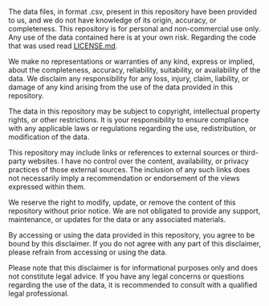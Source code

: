 The data files, in format .csv, present in this repository have been provided to us, and we do not have knowledge of its origin, 
accuracy, or completeness. This repository is for personal and non-commercial use only. 
Any use of the data contained here is at your own risk. 
Regarding the code that was used read [LICENSE.md](https://github.com/vhpei/Projeto_2/blob/main/LICENSE.md).

We make no representations or warranties of any kind, express or implied, about the completeness, 
accuracy, reliability, suitability, or availability of the data. We disclaim any responsibility for any loss, 
injury, claim, liability, or damage of any kind arising from the use of the data provided in this repository.

The data in this repository may be subject to copyright, intellectual property rights, or other restrictions. 
It is your responsibility to ensure compliance with any applicable laws or regulations regarding the use, 
redistribution, or modification of the data.

This repository may include links or references to external sources or third-party websites. 
I have no control over the content, availability, or privacy practices of those external sources.
The inclusion of any such links does not necessarily imply a recommendation or endorsement of the views expressed within them.

We reserve the right to modify, update, or remove the content of this repository without prior notice. 
We are not obligated to provide any support, maintenance, or updates for the data or any associated materials.

By accessing or using the data provided in this repository, you agree to be bound by this disclaimer. 
If you do not agree with any part of this disclaimer, please refrain from accessing or using the data.

Please note that this disclaimer is for informational purposes only and does not constitute legal advice. 
If you have any legal concerns or questions regarding the use of the data, it is recommended to consult with a qualified legal professional.
